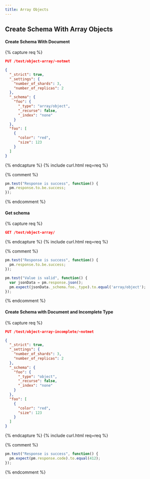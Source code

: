 ```yaml
---
title: Array Objects
---
```


## Create Schema With Array Objects

#### Create Schema With Document

{% capture req %}

```json
PUT /test/object-array/~notmet

{
  "_strict": true,
  "_settings": {
    "number_of_shards": 3,
    "number_of_replicas": 2
  },
  "_schema": {
    "foo": {
      "_type": "array/object",
      "_recurse": false,
      "_index": "none"
    }
  },
  "foo": [
    {
      "color": "red",
      "size": 123
    }
  ]
}
```
{% endcapture %}
{% include curl.html req=req %}

{% comment %}
```js
pm.test("Response is success", function() {
  pm.response.to.be.success;
});
```
{% endcomment %}

#### Get schema

{% capture req %}

```json
GET /test/object-array/
```
{% endcapture %}
{% include curl.html req=req %}

{% comment %}
```js
pm.test("Response is success", function() {
  pm.response.to.be.success;
});
```

```js
pm.test("Value is valid", function() {
  var jsonData = pm.response.json();
  pm.expect(jsonData._schema.foo._type).to.equal('array/object');
});
```
{% endcomment %}


#### Create Schema with Document and Incomplete Type

{% capture req %}

```json
PUT /test/object-array-incomplete/~notmet

{
  "_strict": true,
  "_settings": {
    "number_of_shards": 3,
    "number_of_replicas": 2
  },
  "_schema": {
    "foo": {
      "_type": "object",
      "_recurse": false,
      "_index": "none"
    }
  },
  "foo": [
    {
      "color": "red",
      "size": 123
    }
  ]
}
```
{% endcapture %}
{% include curl.html req=req %}


{% comment %}
```js
pm.test("Response is success", function() {
  pm.expect(pm.response.code).to.equal(412);
});
```
{% endcomment %}